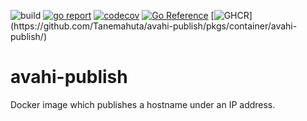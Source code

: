![build](https://github.com/Tanemahuta/avahi-publish/actions/workflows/verify.yml/badge.svg?branch=main)
[![go report](https://goreportcard.com/badge/github.com/Tanemahuta/avahi-publish)](https://goreportcard.com/report/github.com/Tanemahuta/avahi-publish)
[![codecov](https://codecov.io/gh/Tanemahuta/avahi-publish/branch/main/graph/badge.svg?token=FHO3AAZ41O)](https://codecov.io/gh/Tanemahuta/avahi-publish)
[![Go Reference](https://pkg.go.dev/badge/github.com/Tanemahuta/avahi-publish.svg)](https://pkg.go.dev/github.com/Tanemahuta/avahi-publish)
[![GHCR](https://ghcr-badge.egpl.dev/tanemahuta/avahi-publish/tags?trim=major,minor&label=latest&ignore=sha256*,v*)](https://github.com/Tanemahuta/avahi-publish/pkgs/container/avahi-publish/)
# avahi-publish
Docker image which publishes a hostname under an IP address.